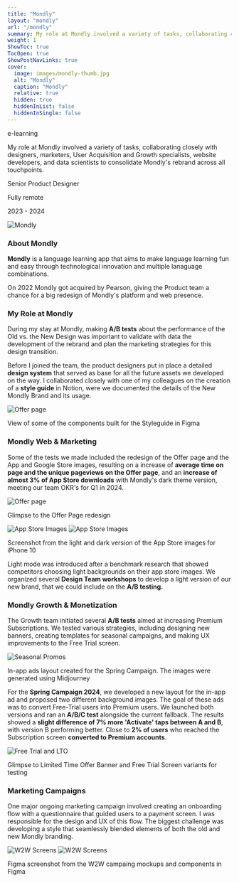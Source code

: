 ```yaml
---
title: "Mondly"
layout: "mondly"
url: "/mondly"
summary: My role at Mondly involved a variety of tasks, collaborating closely with designers, marketers, User Acquisition and Growth specialists, website developers, and data scientists to consolidate Mondly's rebrand across all touchpoints.
weight: 1
ShowToc: true
TocOpen: true
ShowPostNavLinks: true
cover:
  image: images/mondly-thumb.jpg
  alt: "Mondly"
  caption: "Mondly"
  relative: true
  hidden: true
  hiddenInList: false
  hiddenInSingle: false
---
```


<div class="intro-info">

<span class="tag blue text-blue">e-learning</span>

<p class="intro-description">My role at Mondly involved a variety of tasks, collaborating closely with designers, marketers, User Acquisition and Growth specialists, website developers, and data scientists to consolidate Mondly's rebrand across all touchpoints.</p>

  <div class="intro-details-wrapper">
      <p class="intro-details no-margin-bottom"><span class="fi" style="background-image: url(images/mouse.svg)"></span> Senior Product Designer</p>
      <p class="intro-details no-margin-bottom"><span class="fi" style="background-image: url(images/globe.svg)"></span> Fully remote</p>
      <p class="intro-details no-margin-bottom"><span class="fi" style="background-image: url(images/calendar.svg)"></span>  2023 - 2024</p>
  </div>
</div>

![Mondly](images/mondly-intro.jpg)

### About Mondly

**Mondly** is a language learning app that aims to make language learning fun and easy through technological innovation and multiple lanaguage combinations.

On 2022 Mondly got acquired by Pearson, giving the Product team a chance for a big redesign of Mondly's platform and web presence.

### My Role at Mondly

During my stay at Mondly, making **A/B tests** about the performance of the Old vs. the New Design was important to validate with data the development of the rebrand and plan the marketing strategies for this design transition.

Before I joined the team, the product designers put in place a detailed **design system** that served as base for all the future assets we developed on the way. I collaborated closely with one of my colleagues on the creation of a **style guide** in Notion, were we documented the details of the New Mondly Brand and its usage.

![Offer page](images/styleguide-components.png)

<p class="photo-footnote">View of some of the components built for the Styleguide in Figma</p>

### Mondly Web & Marketing

Some of the tests we made included the redesign of the Offer page and the App and Google Store images, resulting on a increase of **average time on page and the unique pageviews on the Offer page**, and an **increase of almost 3% of App Store downloads** with Mondly's dark theme version, meeting our team OKR's for Q1 in 2024.

![Offer page](images/mondly-offer-page.png)

<p class="photo-footnote">Glimpse to the Offer Page redesign</p>

![App Store Images](images/app-store-images-dark.png)
![App Store Images](images/app-store-images-light.png)

<p class="photo-footnote">Screenshot from the light and dark version of the App Store images for iPhone 10</p>

<div class="box-notes yellow">
  Light mode was introduced after a benchmark research that showed competitors choosing light backgrounds on their app store images. We organized several <strong>Design Team workshops</strong> to develop a light version of our new brand, that we could include on the <strong>A/B testing.</strong>
</div>

### Mondly Growth & Monetization

The Growth team initiated several **A/B tests** aimed at increasing Premium Subscriptions. We tested various strategies, including designing new banners, creating templates for seasonal campaigns, and making UX improvements to the Free Trial screen.

![Seasonal Promos](images/seasonal-campaigns.png)

<p class="photo-footnote">In-app ads layout created for the Spring Campaign. The images were generated using Midjourney</p>

For the **Spring Campaign 2024**, we developed a new layout for the in-app ad and proposed two different background images. The goal of these ads was to convert Free-Trial users into Premium users. We launched both versions and ran an **A/B/C test** alongside the current fallback. The results showed a **slight difference of 7% more 'Activate' taps between A and B**, with version B performing better. Close to **2% of users** who reached the Subscription screen **converted to Premium accounts**.

![Free Trial and LTO](images/mondly-growth.png)

<p class="photo-footnote">Glimpse to Limited Time Offer Banner and Free Trial Screen variants for testing</p>

### Marketing Campaigns

One major ongoing marketing campaign involved creating an onboarding flow with a questionnaire that guided users to a payment screen. I was responsible for the design and UX of this flow. The biggest challenge was developing a style that seamlessly blended elements of both the old and new Mondly branding.

![W2W Screens](images/w2w-screens.png)
![W2W Screens](images/w2w-components.png)

<p class="photo-footnote">Figma screenshot from the W2W campaing mockups and components in Figma</p>
